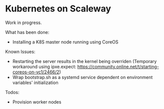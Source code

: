 # Kubernetes on Scaleway

Work in progress.

What has been done:
* Installing a K8S master node running using CoreOS

Known Issues:
* Restarting the server results in the kernel being overriden
  (Temporary workaround using ipxe.expect: https://community.online.net/t/starting-coreos-on-vc1/2466/2)
* Wrap bootstrap.sh as a systemd service dependent on environment variables' initialization

Todos:
* Provision worker nodes
